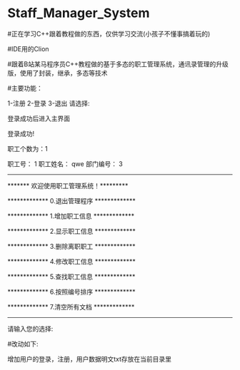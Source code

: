 # Staff_Manager_System


#正在学习C++跟着教程做的东西，仅供学习交流(小孩子不懂事搞着玩的)


#IDE用的Clion


#跟着B站某马程序员C++教程做的基于多态的职工管理系统，通讯录管理的升级版，使用了封装，继承，多态等技术


#主要功能：

1-注册
2-登录
3-退出
请选择:


登录成功后进入主界面


登录成功!


职工个数为：1


职工号： 1 职工姓名： qwe 部门编号： 3


***************************************


*******  欢迎使用职工管理系统！*********


*************  0.退出管理程序  *************


*************  1.增加职工信息  *************


*************  2.显示职工信息  *************


*************  3.删除离职职工  *************


*************  4.修改职工信息  *************


*************  5.查找职工信息  *************


*************  6.按照编号排序  *************


*************  7.清空所有文档  *************


********************************************



请输入您的选择:


#改动如下:


增加用户的登录，注册，用户数据明文txt存放在当前目录里
